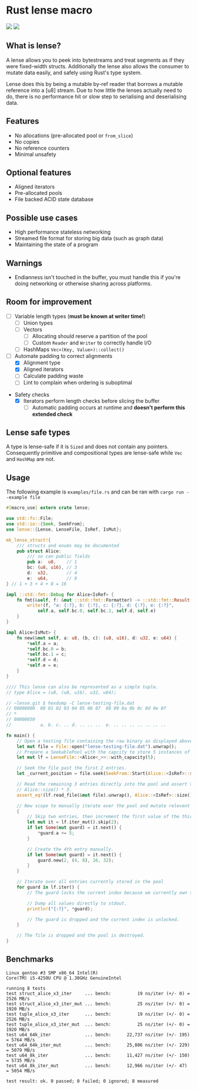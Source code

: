 Rust lense macro
================

[![](https://img.shields.io/crates/v/lense.svg)](https://crates.io/crates/lense)
[![](https://img.shields.io/crates/d/lense.svg)](https://crates.io/crates/lense)

What is lense?
--------------

A lense allows you to peek into bytestreams and treat segments as if they were
fixed-width structs. Additionally the lense also allows the consumer to mutate
data easily, and safely using Rust's type system.

Lense does this by being a mutable by-ref reader that borrows a mutable
reference into a [u8] stream. Due to how little the lenses actually need to do,
there is no performance hit or slow step to serialising and deserialising data.

## Features

- No allocations (pre-allocated pool or `from_slice`)
- No copies
- No reference counters
- Minimal unsafety

## Optional features

- Aligned iterators
- Pre-allocated pools
- File backed ACID state database

## Possible use cases

- High performance stateless networking
- Streamed file format for storing big data (such as graph data)
- Maintaining the state of a program

## Warnings

- Endianness isn't touched in the buffer, you must handle this if you're doing
  networking or otherwise sharing across platforms.

Room for improvement
--------------------

- [ ] Variable length types (**must be known at writer time!**)
  - [ ] Union types
  - [ ] Vectors
    - [ ] Allocating should reserve a partition of the pool
    - [ ] Custom `Reader` and `Writer` to correctly handle I/O
  - [ ] HashMaps `Vec<(Key, Value>)::collect()`
- [ ] Automate padding to correct alignments
  - [x] Alignment type
  - [x] Aligned iterators
  - [ ] Calculate padding waste
  - [ ] Lint to complain when ordering is suboptimal
- Safety checks
  - [x] Iterators perform length checks before slicing the buffer
    - [ ] Automatic padding occurs at runtime and **doesn't perform this
      extended check**

Lense safe types
----------------

A type is lense-safe if it is `Sized` and does not contain any pointers.
Consequently primitive and compositional types are lense-safe while `Vec` and
`HashMap` are not.

Usage
-----

The following example is `examples/file.rs` and can be ran with `cargo run --example file`

```rust
#[macro_use] extern crate lense;

use std::fs::File;
use std::io::{Seek, SeekFrom};
use lense::{Lense, LenseFile, IsRef, IsMut};

mk_lense_struct!{
    /// structs and enums may be documented
    pub struct Alice:
        /// so can public fields
        pub a:  u8,    // 1
        bc: (u8, u16), // 3
        d:  u32,       // 4
        e:  u64,       // 8
} // 1 + 3 + 4 + 8 = 16

impl ::std::fmt::Debug for Alice<IsRef> {
    fn fmt(&self, f: &mut ::std::fmt::Formatter) -> ::std::fmt::Result {
        write!(f, "a: {:?}, b: {:?}, c: {:?}, d: {:?}, e: {:?}",
            self.a, self.bc.0, self.bc.1, self.d, self.e)
    }
}

impl Alice<IsMut> {
    fn new(&mut self, a: u8, (b, c): (u8, u16), d: u32, e: u64) {
        *self.a = a;
        *self.bc.0 = b;
        *self.bc.1 = c;
        *self.d = d;
        *self.e = e;
    }
}

//// This lense can also be represented as a simple tuple.
// type Alice = (u8, (u8, u16), u32, u64);

// ~lense.git $ hexdump -C lense-testing-file.dat
// 00000000  00 01 02 03 04 05 06 07  08 09 0a 0b 0c 0d 0e 0f
// *
// 00000050
//           a. b. c. .. d. .. .. ..  e. .. .. .. .. .. .. ..

fn main() {
    // Open a testing file containing the raw binary as displayed above with hexdump.
    let mut file = File::open("lense-testing-file.dat").unwrap();
    // Prepare a SeekablePool with the capcity to store 5 instances of Alice.
    let mut lf = LenseFile::<Alice<_>>::with_capacity(5);

    // Seek the file past the first 2 entries.
    let _current_position = file.seek(SeekFrom::Start(Alice::<IsRef>::size() as u64 * 2));

    // Read the remaining 3 entries directly into the pool and assert that we read exactly
    // Alice::size() * 3.
    assert_eq!(lf.read_file(&mut file).unwrap(), Alice::<IsRef>::size() * 3);

    // New scope to manually iterate over the pool and mutate relevent entries.
    {
        // Skip two entries, then increment the first value of the third by 5.
        let mut it = lf.iter_mut().skip(2);
        if let Some(mut guard) = it.next() {
            *guard.a += 5;
        }

        // Create the 4th entry manually.
        if let Some(mut guard) = it.next() {
            guard.new(2, (4, 8), 16, 32);
        }
    }

    // Iterate over all entries currently stored in the pool
    for guard in lf.iter() {
        // The guard locks the current index because we currently own the access.

        // Dump all values directly to stdout.
        println!("{:?}", *guard);

        // The guard is dropped and the current index is unlocked.
    }

    // The file is dropped and the pool is destroyed.
}
```

Benchmarks
----------

```
Linux gentoo #3 SMP x86_64 Intel(R)
Core(TM) i5-4250U CPU @ 1.30GHz GenuineIntel
```

```
running 8 tests
test struct_alice_x3_iter     ... bench:          19 ns/iter (+/- 0) = 2526 MB/s
test struct_alice_x3_iter_mut ... bench:          25 ns/iter (+/- 0) = 1920 MB/s
test tuple_alice_x3_iter      ... bench:          19 ns/iter (+/- 0) = 2526 MB/s
test tuple_alice_x3_iter_mut  ... bench:          25 ns/iter (+/- 0) = 1920 MB/s
test u64_64k_iter             ... bench:      22,737 ns/iter (+/- 195) = 5764 MB/s
test u64_64k_iter_mut         ... bench:      25,806 ns/iter (+/- 229) = 5079 MB/s
test u64_8k_iter              ... bench:      11,427 ns/iter (+/- 150) = 5735 MB/s
test u64_8k_iter_mut          ... bench:      12,966 ns/iter (+/- 47) = 5054 MB/s

test result: ok. 0 passed; 0 failed; 0 ignored; 8 measured
```
